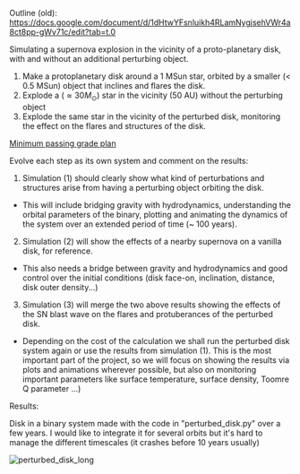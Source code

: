 Outline (old):
https://docs.google.com/document/d/1dHtwYFsnluikh4RLamNygjsehVWr4a8ct8pp-gWv71c/edit?tab=t.0

Simulating a supernova explosion in the vicinity of a proto-planetary disk, with and without an additional perturbing object. 

1. Make a protoplanetary disk around a 1 MSun star, orbited by a smaller (< 0.5 MSun) object that inclines and flares the disk. 
2. Explode a ($\approx 30 M_\odot$) star in the vicinity (50 AU) without the perturbing object
3. Explode the same star in the vicinity of the perturbed disk, monitoring the effect on the flares and structures of the disk. 

<ins>Minimum passing grade plan</ins>

Evolve each step as its own system and comment on the results:

1. Simulation (1) should clearly show what kind of perturbations and structures arise from having a perturbing object orbiting the disk.
  - This will include bridging gravity with hydrodynamics, understanding the orbital parameters of the binary, plotting and animating the dynamics of the system over an extended period of time (~ 100 years).
2. Simulation (2) will show the effects of a nearby supernova on a vanilla disk, for reference.
  - This also needs a bridge between gravity and hydrodynamics and good control over the initial conditions (disk face-on, inclination, distance, disk outer density...)
3. Simulation (3) will merge the two above results showing the effects of the SN blast wave on the flares and protuberances of the perturbed disk.
  - Depending on the cost of the calculation we shall run the perturbed disk system again or use the results from simulation (1). This is the most important part of the project, so we will focus on showing the results via plots and animations wherever possible, but also on monitoring important parameters like surface temperature, surface density, Toomre Q parameter ...)




Results:

Disk in a binary system made with the code in "perturbed_disk.py" over a few years. I would like to integrate it for several orbits but it's hard to manage the different timescales (it crashes before 10 years usually)

![perturbed_disk_long](https://github.com/user-attachments/assets/181e3a7f-f578-49ef-86f1-6a67ff8c55c7)





